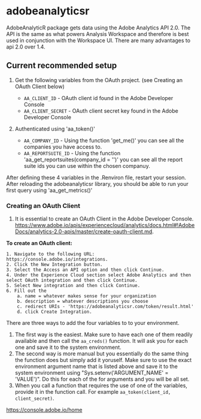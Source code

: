 # adobeanalyticsr

AdobeAnalyticR package gets data using the Adobe Analytics API 2.0. The API is the same as what powers
Analysis Workspace and therefore is best used in conjunction with the Workspace UI. There are many advantages to api 2.0 over 1.4. 


## Current recommended setup

  1. Get the following variables from the OAuth project. (see Creating an OAuth Client below)

      * `AA_CLIENT_ID` - OAuth client id found in the Adobe Developer Console
      * `AA_CLIENT_SECRET` -  OAuth client secret key found in the Adobe Developer Console

  2. Authenticated using 'aa_token()'
  
      * `AA_COMPANY_ID` - Using the function 'get_me()' you can see all the companies you have access to.
      * `AA_REPORTSUITE_ID` - Using the function 'aa_get_reportsuites(company_id = '')' you can see all the report suite ids you can use within the chosen companuy.

After defining these 4 variables in the .Renviron file, restart your session.  After reloading
the adobeanalyticsr library, you should be able to run your first query using 'aa_get_metrics()'

### Creating an OAuth Client

1. It is essential to create an OAuth Client in the Adobe Developer Console. https://www.adobe.io/apis/experiencecloud/analytics/docs.html#!AdobeDocs/analytics-2.0-apis/master/create-oauth-client.md.  
  
  **To create an OAuth client:**

    1. Navigate to the following URL: https://console.adobe.io/integrations.
    2. Click the New Integration button.
    3. Select the Access an API option and then click Continue.
    4. Under the Experience Cloud section select Adobe Analytics and then select OAuth integration and then click Continue.
    5. Select New integration and then click Continue.
    6. Fill out the 
        a. name = whatever makes sense for your organization
        b. description = whatever descriptions you choose
        c. redirect URIs - 'https://adobeanalyticsr.com/token/result.html'
        d. click Create Integration.

There are three ways to add the four variables to to your environment.  
1. The first way is the easiest.  Make sure to have each one of them readily available and then call the `aa_creds()` function. It will ask you for each one and save it to the system environment.
2. The second way is more manual but you essentially do the same thing the function does but simply add it yoruself. Make sure to use the exact environment argument name that is listed above and save it to the system environment using "Sys.setenv('ARGUMENT_NAME' = 'VALUE')".  Do this for each of the for arguments and you will be all set.
3. When you call a function that requires the use of one of the variables, provide it in the function call. For example `aa_token(client_id, client_secret)`.


https://console.adobe.io/home